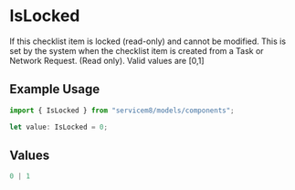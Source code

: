 # IsLocked

If this checklist item is locked (read-only) and cannot be modified. This is set by the system when the checklist item is created from a Task or Network Request. (Read only).  Valid values are [0,1]

## Example Usage

```typescript
import { IsLocked } from "servicem8/models/components";

let value: IsLocked = 0;
```

## Values

```typescript
0 | 1
```